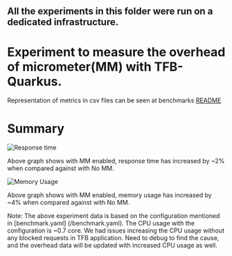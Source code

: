 ## All the experiments in this folder were run on a dedicated infrastructure.

# Experiment to measure the overhead of micrometer(MM) with TFB-Quarkus.
Representation of metrics in csv files can be seen at benchmarks [README](https://github.com/kruize/benchmarks/tree/master/techempower/README.md)

# Summary 

![Response time](https://user-images.githubusercontent.com/17760990/122808792-f173a400-d2ea-11eb-8971-2b82381f722d.png)

Above graph shows with MM enabled, response time has increased by ~2% when compared against with No MM.

![Memory Usage](https://user-images.githubusercontent.com/17760990/122808797-f3d5fe00-d2ea-11eb-80be-616303c8c345.png)

Above graph shows with MM enabled, memory usage has increased by ~4% when compared against with No MM.

Note: The above experiment data is based on the configuration mentioned in [benchmark.yaml] (/benchmark.yaml). The CPU usage with the configuration is ~0.7 core. We had issues increasing the CPU usage without any blocked requests in TFB application. Need to debug to find the cause, and the overhead data will be updated with increased CPU usage as well.
